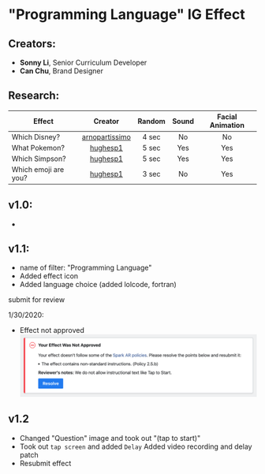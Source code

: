 # "Programming Language" IG Effect

Creators:
-

- **Sonny Li**, Senior Curriculum Developer
- **Can Chu**, Brand Designer

Research:
-

| Effect       | Creator         | Random | Sound | Facial Animation
| ------------- |:-------------:|:---:|:---:|:---:|
| Which Disney? | [arnopartissimo](https://www.instagram.com/arnopartissimo) | 4 sec | No | No |
| What Pokemon? | [hughesp1](https://www.instagram.com/hughesp1) |   5 sec | Yes | Yes |
| Which Simpson? | [hughesp1](https://www.instagram.com/hughesp1) |  5 sec | Yes | Yes |
| Which emoji are you? | [hughesp1](https://www.instagram.com/hughesp1) | 3 sec | No | Yes |

v1.0:
- 

- 

v1.1:
-

- name of filter: "Programming Language"
- Added effect icon
- Added language choice (added lolcode, fortran)


submit for review

1/30/2020:

- Effect not approved
![Effect not approved](not_approved.png)

v1.2
-

- Changed "Question" image and took out "(tap to start)"
- Took out `tap screen` and added `Delay` Added video recording and delay patch
- Resubmit effect

